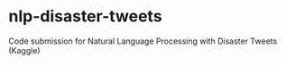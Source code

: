 # nlp-disaster-tweets
Code submission for Natural Language Processing with Disaster Tweets (Kaggle)
